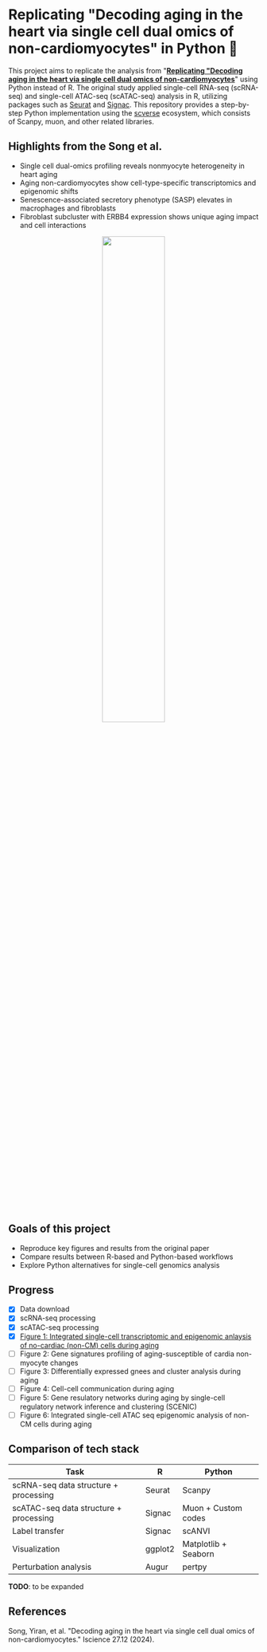 # Replicating "Decoding aging in the heart via single cell dual omics of non-cardiomyocytes" in Python 🐍

This project aims to replicate the analysis from "**[Replicating "Decoding aging in the heart via single cell dual omics of non-cardiomyocytes](https://www.cell.com/iscience/fulltext/S2589-0042(24)02696-8)**" using Python instead of R.
The original study applied single-cell RNA-seq (scRNA-seq) and single-cell ATAC-seq (scATAC-seq) analysis in R, utilizing packages such as [Seurat](https://satijalab.org/seurat/) and [Signac](https://stuartlab.org/signac/).
This repository provides a step-by-step Python implementation using the [scverse](https://scverse.org/) ecosystem, which consists of Scanpy, muon, and other related libraries.

## Highlights from the Song et al.
- Single cell dual-omics profiling reveals nonmyocyte heterogeneity in heart aging
- Aging non-cardiomyocytes show cell-type-specific transcriptomics and epigenomic shifts
- Senescence-associated secretory phenotype (SASP) elevates in macrophages and fibroblasts
- Fibroblast subcluster with ERBB4 expression shows unique aging impact and cell interactions
  
<p align="center">
<img src="https://github.com/user-attachments/assets/7da3ed2e-3b76-4ebd-9349-85246e3f3ce0" width=50% height=50%>
</p>

## Goals of this project
- Reproduce key figures and results from the original paper
- Compare results between R-based and Python-based workflows
- Explore Python alternatives for single-cell genomics analysis

## Progress
- [x] Data download
- [x] scRNA-seq processing
- [x] scATAC-seq processing
- [x] [Figure 1: Integrated single-cell transcriptomic and epigenomic anlaysis of no-cardiac (non-CM) cells during aging](figures/figure1.png)
- [ ] Figure 2: Gene signatures profiling of aging-susceptible of cardia non-myocyte changes
- [ ] Figure 3: Differentially expressed gnees and cluster analysis during aging
- [ ] Figure 4: Cell-cell communication during aging
- [ ] Figure 5: Gene resulatory networks during aging by single-cell regulatory network inference and clustering (SCENIC)
- [ ] Figure 6: Integrated single-cell ATAC seq epigenomic analysis of non-CM cells during aging
      
## Comparison of tech stack

| Task  | R | Python  |
| ------------- | ------------- | ------------- |
| scRNA-seq data structure + processing  | Seurat | Scanpy |
| scATAC-seq data structure + processing  | Signac | Muon + Custom codes |
| Label transfer | Signac | scANVI | 
| Visualization | ggplot2 | Matplotlib + Seaborn |
| Perturbation analysis | Augur | pertpy |

**TODO**: to be expanded

## References
Song, Yiran, et al. "Decoding aging in the heart via single cell dual omics of non-cardiomyocytes." Iscience 27.12 (2024).
